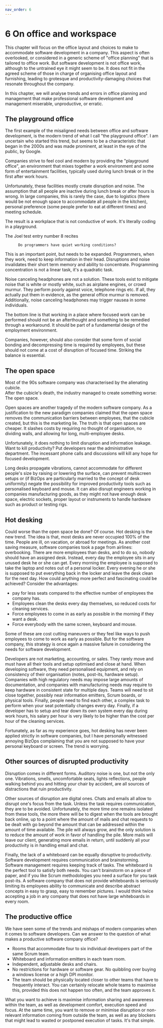 ```yaml
---
nav_order: 6
---
```


# 6 On office and workspace 

This chapter will focus on the office layout and choices to make to accommodate
software development in a company. This aspect is often overlooked, or considered
in a generic scheme of "office planning" that is tailored to office work.
But software development is not office work, although to the untrained eye it
might seem to be. It does not fit in the agreed scheme of those in charge of
organising office layout and furnishing, leading to grotesque and 
productivity-damaging choices that resonate throughout the company.

In this chapter, we will analyse trends and errors in office planning and
management that make professional software development and management miserable,
unproductive, or erratic.

## The playground office

The first example of the misaligned needs between office and software
development, is the modern trend of what I call "the playground office". I
am uncertain who started this trend, but seems to be a characteristic that
began in the 2000s and was made prominent, at least in the eye of the public,
by Google.

Companies strive to feel cool and modern by providing the "playground office",
an environment that mixes together a work environment and some form of 
entertainment facilities, typically used during lunch break or in the first
after work hours.

Unfortunately, these facilities mostly create disruption and noise. The
assumption that all people are inactive during lunch break or after hours is
wrong. In large companies, this is rarely the case, due to
logistics (there would be not enough space to accommodate all people in the
kitchen), personal preference (some people prefer to eat at different times)
and meeting schedule.

The result is a workplace that is not conductive of work. It's literally coding
in a playground.

The Joel test entry number 8 recites

          Do programmers have quiet working conditions?

This is an important point, but needs to be expanded. Programmers, when they
work, need to keep information in their head. Disruptions and noise invalidates
their short term memory and ability to concentrate. Programming concentration
is not a linear task, it's a quadratic task.

Noise canceling headphones are not a solution. These tools exist to mitigate
noise that is white or mostly white, such as airplane engines, or crowd murmur.
They perform poorly against voice, telephone rings etc. If all, they actually
put them in evidence, as the general office murmur is removed. Additionally,
noise canceling headphones may trigger nausea in some individuals.

The bottom line is that working in a place where focused work can be performed
should not be an afterthought and something to be remedied through a
workaround. It should be part of a fundamental design of the employment
environment.

Companies, however, should also consider that some form of social bonding and
decompressing time is required by employees, but these should not come at a cost
of disruption of focused time. Striking the balance is essential.

## The open space

Most of the 90s software company was characterised by the alienating cubicle.  
After the cubicle's death, the industry managed to create something worse: The
open space.

Open spaces are another tragedy of the modern software company. 
As a justification to the new paradigm companies claimed that
the open space removes the communication barriers between employees,
that the cubicle created, but this is the marketing lie. The 
truth is that open spaces are cheaper. It slashes costs by requiring no thought
of organisation, no dividing walls, and allowing for long, multi-employee
desks.

Unfortunately, it does nothing to limit disruption and information leakage.
Want to kill productivity? Put developers near the administrative department.
The incessant phone calls and discussions will kill any hope for focused
development. 

Long desks propagate vibrations, cannot accommodate for different people's size
by raising or lowering the surface, can prevent multiscreen setups or (if
BizOps are particularly married to the concept of desk uniformity) negate the
possibility for improved productivity tools such as personalised keyboard and
mouse. It can also disrupt engineers working in companies manufacturing goods,
as they might not have enough desk space, electric sockets, proper layout or
instruments to handle hardware such as product or testing rigs.

## Hot desking

Could worse than the open space be done? Of course. Hot desking is the new
trend. The idea is that, most desks are never occupied 100%
of the time. People are ill, on vacation, or abroad for meetings. 
As another cost saving measure, software companies took a page from airlines:
overbooking. There are more employees than desks, and to do so, nobody should
have an assigned desk. Instead, every day the employee sits in any unused
desk he or she can get. Every morning the employee is supposed to take the
laptop and notes out of a personal locker. Every evening he or she is supposed
to put everything back in the locker and leave the desk clean for the next day.
How could anything more perfect and fascinating could be achieved? Consider
the advantages:

- pay for less seats compared to the effective number of employees the company has. 
- Employees clean the desks every day themselves, so reduced costs for cleaning services. 
- Force employees to come in as early as possible in the morning if they want a desk.
- Force everybody with the same screen, keyboard and mouse.

Some of these are cost cutting maneuvers or they feel like ways to push employees
to come to work as early as possible. But for the software company, this strategy
is once again a massive failure in considering the needs for software development.

Developers are not marketing, accounting, or sales. They rarely move and must
have all their tools and setup optimised and close at hand.  When developing
software, they need personalised equipment, and rely on consistency of their
organisation (notes, post-its, hardware setup). Companies with high regulatory
needs may impose large amounts of documentation, and companies with
manufacturing needs may require to keep hardware in consistent state for
multiple days. Teams will need to sit close together, possibly near information
emitters, Scrum boards, or physical tools. Finally, people need to find each
other, a complex task to perform when your seat potentially changes every day.
Finally, if a developer has to setup and tear down its own system every day
during work hours, his salary per hour is very likely to be higher than the
cost per hour of the cleaning services.

Fortunately, as far as my experience goes, hot desking has never been applied
strictly in software companies, but I have personally witnessed annoying BizOps 
complaining that you are not supposed to have your personal keyboard or screen.
The trend is worrying.

## Other sources of disrupted productivity

Disruption comes in different forms. Auditory noise is one, but not the only
one.  Vibrations, smells, uncomfortable seats, lights reflections, people
walking behind you and hitting your chair by accident, are all sources of
distractions that ruin productivity.

Other sources of disruption are digital ones. Chats and emails all allow to
disrupt one's focus from the task. Unless the task requires communication, they
are to be avoided. Unfortunately, the more time one remains isolated from these
tools, the more there will be to digest when the tools are brought back online,
up to a point where the amount of mails and chat requests to be dealt with go
beyond the amount that can be addressed within the amount of time available.
The pile will always grow, and the only solution is to reduce the amount of
work in favor of handling the pile. More mails will leave our client,
generating more emails in return, until suddenly all your productivity is in
handling email and chat.

Finally, the lack of a whiteboard can be equally disruptive to productivity.
Software development requires communication and brainstorming. Software management
requires keeping track of tasks. The whiteboard is the perfect tool to satisfy both
needs. You can't brainstorm on a piece of paper, and if you like Scrum methodologies
you need a surface for you task post-its.  A software company that does not
provide whiteboards is seriously limiting its employees ability to communicate
and describe abstract concepts in easy to grasp, easy to remember pictures. I
would think twice accepting a job in any company that does not have large
whiteboards in every room.

## The productive office

We have seen some of the trends and mishaps of modern companies when it comes
to software developers. Can we answer to the question of what makes a productive
software company office? 

- Rooms that accommodate four to six individual developers part of the same Scrum team.
- Whiteboard and information emitters in each team room.
- Independent, adjustable desks and chairs. 
- No restrictions for hardware or software gear. No quibbling over buying a windows license or a high DPI monitor. 
- The team should be physically located closer to other teams that have to frequently interact.
  You can certainly relocate whole teams to maximise this, provided this does not happen too often,
  and the team approves it.

What you want to achieve is maximise information sharing and awareness within
the team, as well as development comfort, execution speed and focus. At the
same time, you want to remove or minimise disruption or non-relevant
information coming from outside the team, as well as any blockers that might
lead to wasted or postponed execution of tasks. It's that simple.
